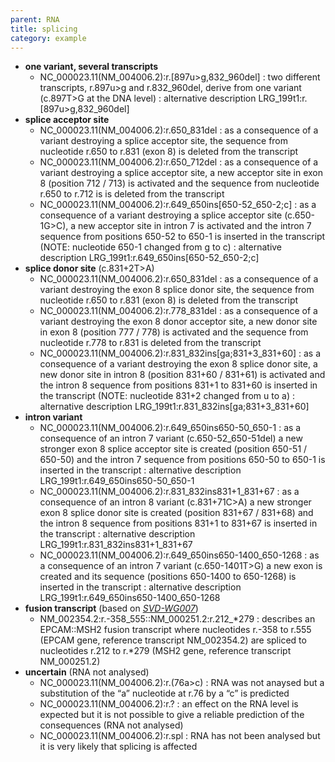 ```yaml
---
parent: RNA
title: splicing
category: example
---
```


*	**one variant, several transcripts**
	*	NC_000023.11(NM_004006.2):r.[897u>g,832_960del]
	:	two different transcripts, r.897u>g and r.832_960del, derive from one variant (c.897T>G at the DNA level)
	:	alternative description LRG_199t1:r.[897u>g,832_960del]
*	**splice acceptor site**
	*	NC_000023.11(NM_004006.2):r.650_831del
	:	as a consequence of a variant destroying a splice acceptor site, the sequence from nucleotide r.650 to r.831 (exon 8) is deleted from the transcript
	*	NC_000023.11(NM_004006.2):r.650_712del
	:	as a consequence of a variant destroying a splice acceptor site, a new acceptor site in exon 8 (position 712 / 713) is activated and the sequence from nucleotide r.650 to r.712 is is deleted from the transcript
	*	NC_000023.11(NM_004006.2):r.649_650ins[650-52_650-2;c]
	:	as a consequence of a variant destroying a splice acceptor site (c.650-1G>C), a new acceptor site in intron 7 is activated and the intron 7 sequence from positions 650-52 to 650-1 is inserted in the transcript (NOTE: nucleotide 650-1 changed from g to c)
	:	alternative description LRG_199t1:r.649_650ins[650-52_650-2;c]
*	**splice donor site** (c.831+2T>A)
	*	NC_000023.11(NM_004006.2):r.650_831del
	:	as a consequence of a variant destroying the exon 8 splice donor site, the sequence from nucleotide r.650 to r.831 (exon 8) is deleted from the transcript
	*	NC_000023.11(NM_004006.2):r.778_831del
	:	as a consequence of a variant destroying the exon 8 donor acceptor site, a new donor site in exon 8 (position 777 / 778) is activated and the sequence from nucleotide r.778 to r.831 is deleted from the transcript
	*	NC_000023.11(NM_004006.2):r.831_832ins[ga;831+3_831+60]
	:	as a consequence of a variant destroying the exon 8 splice donor site, a new donor site in intron 8 (position 831+60 / 831+61) is activated and the intron 8 sequence from positions 831+1 to 831+60 is inserted in the transcript (NOTE: nucleotide 831+2 changed from u to a)
	:	alternative description LRG_199t1:r.831_832ins[ga;831+3_831+60]
*	**intron variant**
	*	NC_000023.11(NM_004006.2):r.649_650ins650-50_650-1
	:	as a consequence of an intron 7 variant (c.650-52_650-51del) a new stronger exon 8 splice acceptor site is created (position 650-51 / 650-50) and the intron 7 sequence from positions 650-50 to 650-1 is inserted in the transcript
	:	alternative description LRG_199t1:r.649_650ins650-50_650-1
	*	NC_000023.11(NM_004006.2):r.831_832ins831+1_831+67
	:	as a consequence of an intron 8 variant (c.831+71C>A) a new stronger exon 8 splice donor site is created (position 831+67 / 831+68) and the intron 8 sequence from positions 831+1 to 831+67 is inserted in the transcript
	:	alternative description LRG_199t1:r.831_832ins831+1_831+67	
	*	NC_000023.11(NM_004006.2):r.649_650ins650-1400_650-1268
	:	as a consequence of an intron 7 variant (c.650-1401T>G) a new exon is created and its sequence (positions 650-1400 to 650-1268) is inserted in the transcript
	:	alternative description LRG_199t1:r.649_650ins650-1400_650-1268	
*	**fusion transcript** (based on [_SVD-WG007_](/background/consultation/SVD-WG007/)) 
	*	NM_002354.2:r.-358_555::NM_000251.2:r.212\_\*279
	:	describes an EPCAM::MSH2 fusion transcript where nucleotides r.-358 to r.555 (EPCAM gene, reference transcript NM_002354.2) are spliced to nucleotides r.212 to r.\*279 (MSH2 gene, reference transcript NM_000251.2)
*	**uncertain** (RNA not analysed)
	*	NC_000023.11(NM_004006.2):r.(76a>c)
	:	RNA was not anaysed but a substitution of the “a” nucleotide at r.76 by a “c” is predicted
	*	NC_000023.11(NM_004006.2):r.?
	:	an effect on the RNA level is expected but it is not possible to give a reliable prediction of the consequences (RNA not analysed)
	*	NC_000023.11(NM_004006.2):r.spl
	:	RNA has not been analysed but it is very likely that splicing is affected
